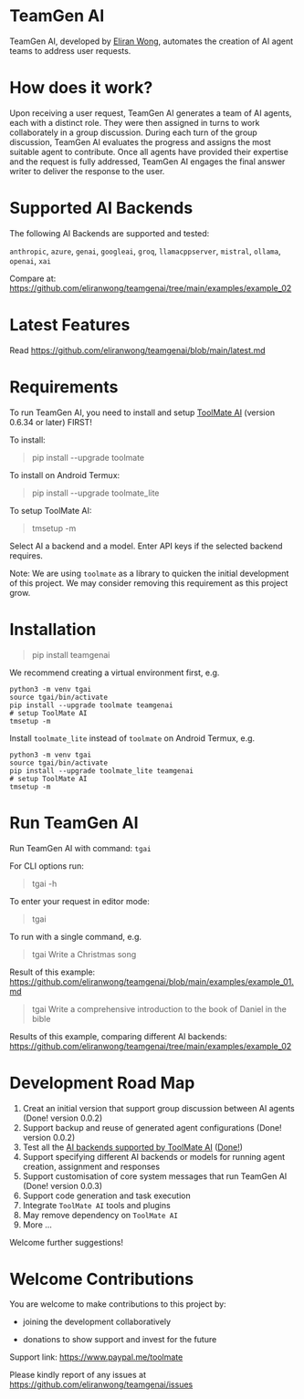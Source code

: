 # TeamGen AI

TeamGen AI, developed by [Eliran Wong](https://github.com/eliranwong), automates the creation of AI agent teams to address user requests.

# How does it work?

Upon receiving a user request, TeamGen AI generates a team of AI agents, each with a distinct role. They were then assigned in turns to work collaborately in
a group discussion. During each turn of the group discussion, TeamGen AI evaluates the progress and assigns the most suitable agent to contribute. Once all agents have provided their expertise and the request is fully addressed, TeamGen AI engages the final answer writer to deliver the response to the user.

# Supported AI Backends

The following AI Backends are supported and tested:

`anthropic`, `azure`, `genai`, `googleai`, `groq`, `llamacppserver`, `mistral`, `ollama`, `openai`, `xai`

Compare at: https://github.com/eliranwong/teamgenai/tree/main/examples/example_02

# Latest Features

Read https://github.com/eliranwong/teamgenai/blob/main/latest.md

# Requirements

To run TeamGen AI, you need to install and setup [ToolMate AI](https://github.com/eliranwong/toolmate) (version 0.6.34 or later) FIRST!

To install:

> pip install --upgrade toolmate

To install on Android Termux:

> pip install --upgrade toolmate_lite

To setup ToolMate AI:

> tmsetup -m

Select AI a backend and a model. Enter API keys if the selected backend requires.

Note: We are using `toolmate` as a library to quicken the initial development of this project. We may consider removing this requirement as this project grow.

# Installation

> pip install teamgenai

We recommend creating a virtual environment first, e.g.

```
python3 -m venv tgai
source tgai/bin/activate
pip install --upgrade toolmate teamgenai
# setup ToolMate AI
tmsetup -m
```

Install `toolmate_lite` instead of `toolmate` on Android Termux, e.g.

```
python3 -m venv tgai
source tgai/bin/activate
pip install --upgrade toolmate_lite teamgenai
# setup ToolMate AI
tmsetup -m
```

# Run TeamGen AI

Run TeamGen AI with command: `tgai` 

For CLI options run:

> tgai -h

To enter your request in editor mode:

> tgai

To run with a single command, e.g.

> tgai Write a Christmas song

Result of this example: https://github.com/eliranwong/teamgenai/blob/main/examples/example_01.md

> tgai Write a comprehensive introduction to the book of Daniel in the bible

Results of this example, comparing different AI backends: https://github.com/eliranwong/teamgenai/tree/main/examples/example_02

# Development Road Map

1. Creat an initial version that support group discussion between AI agents (Done! version 0.0.2)
2. Support backup and reuse of generated agent configurations (Done! version 0.0.2)
3. Test all the [AI backends supported by ToolMate AI](https://github.com/eliranwong/toolmate#ai-backends-and-models) ([Done!](https://github.com/eliranwong/teamgenai/tree/main/examples/example_02))
4. Support specifying different AI backends or models for running agent creation, assignment and responses
5. Support customisation of core system messages that run TeamGen AI (Done! version 0.0.3)
6. Support code generation and task execution
7. Integrate `ToolMate AI` tools and plugins
8. May remove dependency on `ToolMate AI`
9. More ...

Welcome further suggestions!

# Welcome Contributions

You are welcome to make contributions to this project by:

* joining the development collaboratively

* donations to show support and invest for the future

Support link: https://www.paypal.me/toolmate

Please kindly report of any issues at https://github.com/eliranwong/teamgenai/issues
